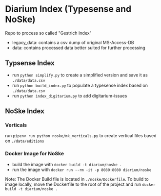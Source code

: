 # Diarium Index (Typesense and NoSke)

Repo to process so called "Gestrich Index"

* legacy_data: contains a csv dump of original MS-Access-DB
* data: contains processed data better suited for further processing


## Typsense Index

* run `python simplify.py` to create a simplified version and save it as `./data/data.csv`
* run `python build_index.py` to populate a typesense index based on `./data/data.csv`
* run `python index_digitarium.py` to add digitarium-issues

## NoSke Index

### Verticals

run `pipenv run python noske/mk_verticals.py` to create vertical files based on `./data/editions`

### Docker Image for NoSke

* build the image with `docker build -t diarium/noske .`
* run the image with `docker run --rm -it -p 8080:8080 diarium/noske`

Note: The Docker Build file is located in `./noske/Dockerfile`. To build to image locally, move the Dockerfile to the root of the project and run `docker build -t diarium/noske .`